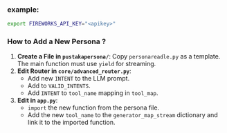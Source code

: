 ### example: 
```bash
export FIREWORKS_API_KEY="<apikey>"
```
### How to Add a New Persona ?
1. **Create a File in `pustakapersona/`**: Copy `personareadle.py` as a template. The main function must use `yield` for streaming.
2. **Edit Router in `core/advanced_router.py`**:
   * Add new `INTENT` to the LLM prompt.
   * Add to `VALID_INTENTS`.
   * Add `INTENT` to `tool_name` mapping in `tool_map`.
3. **Edit in `app.py`**:
   * `import` the new function from the persona file.
   * Add the new `tool_name` to the `generator_map_stream` dictionary and link it to the imported function.
